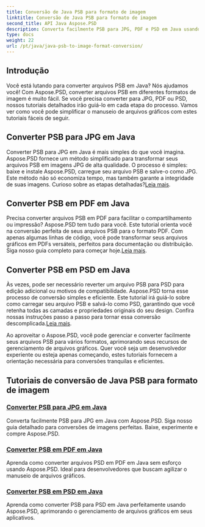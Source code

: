 ```yaml
---
title: Conversão de Java PSB para formato de imagem
linktitle: Conversão de Java PSB para formato de imagem
second_title: API Java Aspose.PSD
description: Converta facilmente PSB para JPG, PDF e PSD em Java usando Aspose.PSD. Siga nossos tutoriais para conversões de imagens perfeitas e aprimore seus projetos.
type: docs
weight: 22
url: /pt/java/java-psb-to-image-format-conversion/
---
```

## Introdução
Você está lutando para converter arquivos PSB em Java? Nós ajudamos você! Com Aspose.PSD, converter arquivos PSB em diferentes formatos de imagem é muito fácil. Se você precisa converter para JPG, PDF ou PSD, nossos tutoriais detalhados irão guiá-lo em cada etapa do processo. Vamos ver como você pode simplificar o manuseio de arquivos gráficos com estes tutoriais fáceis de seguir.

## Converter PSB para JPG em Java

 Converter PSB para JPG em Java é mais simples do que você imagina. Aspose.PSD fornece um método simplificado para transformar seus arquivos PSB em imagens JPG de alta qualidade. O processo é simples: baixe e instale Aspose.PSD, carregue seu arquivo PSB e salve-o como JPG. Este método não só economiza tempo, mas também garante a integridade de suas imagens. Curioso sobre as etapas detalhadas?[Leia mais](./convert-psb-to-jpg-java/).

## Converter PSB em PDF em Java

Precisa converter arquivos PSB em PDF para facilitar o compartilhamento ou impressão? Aspose.PSD tem tudo para você. Este tutorial orienta você na conversão perfeita de seus arquivos PSB para o formato PDF. Com apenas algumas linhas de código, você pode transformar seus arquivos gráficos em PDFs versáteis, perfeitos para documentação ou distribuição. Siga nosso guia completo para começar hoje.[Leia mais](./convert-psb-to-pdf-java/).

## Converter PSB em PSD em Java

 Às vezes, pode ser necessário reverter um arquivo PSB para PSD para edição adicional ou motivos de compatibilidade. Aspose.PSD torna esse processo de conversão simples e eficiente. Este tutorial irá guiá-lo sobre como carregar seu arquivo PSB e salvá-lo como PSD, garantindo que você retenha todas as camadas e propriedades originais do seu design. Confira nossas instruções passo a passo para tornar essa conversão descomplicada.[Leia mais](./convert-psb-to-psd-java/).

Ao aproveitar o Aspose.PSD, você pode gerenciar e converter facilmente seus arquivos PSB para vários formatos, aprimorando seus recursos de gerenciamento de arquivos gráficos. Quer você seja um desenvolvedor experiente ou esteja apenas começando, estes tutoriais fornecem a orientação necessária para conversões tranquilas e eficientes.

## Tutoriais de conversão de Java PSB para formato de imagem
### [Converter PSB para JPG em Java](./convert-psb-to-jpg-java/)
Converta facilmente PSB para JPG em Java com Aspose.PSD. Siga nosso guia detalhado para conversões de imagens perfeitas. Baixe, experimente e compre Aspose.PSD.
### [Converter PSB em PDF em Java](./convert-psb-to-pdf-java/)
Aprenda como converter arquivos PSD em PDF em Java sem esforço usando Aspose.PSD. Ideal para desenvolvedores que buscam agilizar o manuseio de arquivos gráficos.
### [Converter PSB em PSD em Java](./convert-psb-to-psd-java/)
Aprenda como converter PSB para PSD em Java perfeitamente usando Aspose.PSD, aprimorando o gerenciamento de arquivos gráficos em seus aplicativos.